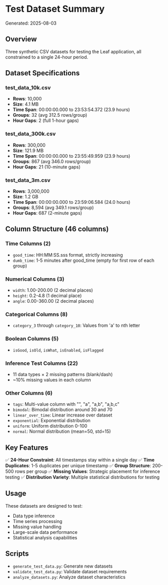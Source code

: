 # Test Dataset Summary

Generated: 2025-08-03

## Overview

Three synthetic CSV datasets for testing the Leaf application, all constrained to a single 24-hour period.

## Dataset Specifications

### test_data_10k.csv
- **Rows**: 10,000
- **Size**: 4.1 MB
- **Time Span**: 00:00:00.000 to 23:53:54.372 (23.9 hours)
- **Groups**: 32 (avg 312.5 rows/group)
- **Hour Gaps**: 2 (full 1-hour gaps)

### test_data_300k.csv
- **Rows**: 300,000
- **Size**: 121.9 MB
- **Time Span**: 00:00:00.000 to 23:55:49.959 (23.9 hours)
- **Groups**: 867 (avg 346.0 rows/group)
- **Hour Gaps**: 21 (10-minute gaps)

### test_data_3m.csv
- **Rows**: 3,000,000
- **Size**: 1.2 GB
- **Time Span**: 00:00:00.000 to 23:59:06.584 (24.0 hours)
- **Groups**: 8,594 (avg 349.1 rows/group)
- **Hour Gaps**: 687 (2-minute gaps)

## Column Structure (46 columns)

### Time Columns (2)
- `good_time`: HH:MM:SS.sss format, strictly increasing
- `dumb_time`: 1-5 minutes after good_time (empty for first row of each group)

### Numerical Columns (3)
- `width`: 1.00-200.00 (2 decimal places)
- `height`: 0.2-4.8 (1 decimal place)
- `angle`: 0.00-360.00 (2 decimal places)

### Categorical Columns (8)
- `category_3` through `category_10`: Values from 'a' to nth letter

### Boolean Columns (5)
- `isGood`, `isOld`, `isWhat`, `isEnabled`, `isFlagged`

### Inference Test Columns (22)
- 11 data types × 2 missing patterns (blank/dash)
- ~10% missing values in each column

### Other Columns (6)
- `tags`: Multi-value column with "", "a", "a,b", "a,b,c"
- `bimodal`: Bimodal distribution around 30 and 70
- `linear_over_time`: Linear increase over dataset
- `exponential`: Exponential distribution
- `uniform`: Uniform distribution 0-100
- `normal`: Normal distribution (mean=50, std=15)

## Key Features

✅ **24-Hour Constraint**: All timestamps stay within a single day
✅ **Time Duplicates**: 1-5 duplicates per unique timestamp
✅ **Group Structure**: 200-500 rows per group
✅ **Missing Values**: Strategic placement for inference testing
✅ **Distribution Variety**: Multiple statistical distributions for testing

## Usage

These datasets are designed to test:
- Data type inference
- Time series processing
- Missing value handling
- Large-scale data performance
- Statistical analysis capabilities

## Scripts

- `generate_test_data.py`: Generate new datasets
- `validate_test_data.py`: Validate dataset requirements
- `analyze_datasets.py`: Analyze dataset characteristics